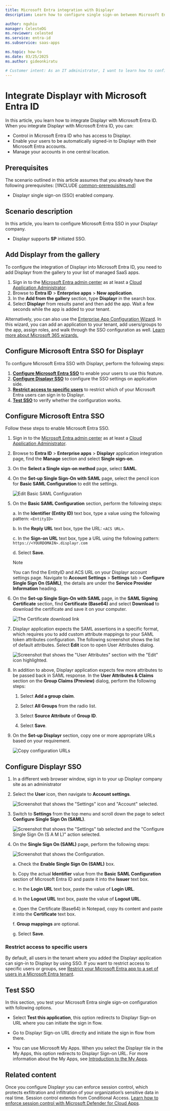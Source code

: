 ```yaml
---
title: Microsoft Entra integration with Displayr
description: Learn how to configure single sign-on between Microsoft Entra ID and Displayr.

author: nguhiu
manager: CelesteDG
ms.reviewer: celested
ms.service: entra-id
ms.subservice: saas-apps

ms.topic: how-to
ms.date: 03/25/2025
ms.author: gideonkiratu

# Customer intent: As an IT administrator, I want to learn how to configure single sign-on between Microsoft Entra ID and Displayr so that I can control who has access to Displayr, enable automatic sign-in with Microsoft Entra accounts, and manage my accounts in one central location.
---
```


# Integrate Displayr with Microsoft Entra ID

In this article,  you learn how to integrate Displayr with Microsoft Entra ID. When you integrate Displayr with Microsoft Entra ID, you can:

* Control in Microsoft Entra ID who has access to Displayr.
* Enable your users to be automatically signed-in to Displayr with their Microsoft Entra accounts.
* Manage your accounts in one central location.

## Prerequisites
The scenario outlined in this article assumes that you already have the following prerequisites:
[!INCLUDE [common-prerequisites.md](~/identity/saas-apps/includes/common-prerequisites.md)]
* Displayr single sign-on (SSO) enabled company.

## Scenario description

In this article,  you learn to configure Microsoft Entra SSO in your Displayr company.

* Displayr supports **SP** initiated SSO.

## Add Displayr from the gallery

To configure the integration of Displayr into Microsoft Entra ID, you need to add Displayr from the gallery to your list of managed SaaS apps.

1. Sign in to the [Microsoft Entra admin center](https://entra.microsoft.com) as at least a [Cloud Application Administrator](~/identity/role-based-access-control/permissions-reference.md#cloud-application-administrator).
1. Browse to **Entra ID** > **Enterprise apps** > **New application**.
1. In the **Add from the gallery** section, type **Displayr** in the search box.
1. Select **Displayr** from results panel and then add the app. Wait a few seconds while the app is added to your tenant.

 Alternatively, you can also use the [Enterprise App Configuration Wizard](https://portal.office.com/AdminPortal/home?Q=Docs#/azureadappintegration). In this wizard, you can add an application to your tenant, add users/groups to the app, assign roles, and walk through the SSO configuration as well. [Learn more about Microsoft 365 wizards.](/microsoft-365/admin/misc/azure-ad-setup-guides)

<a name='configure-azure-ad-sso-for-displayr'></a>

## Configure Microsoft Entra SSO for Displayr

To configure Microsoft Entra SSO with Displayr, perform the following steps:

1. **[Configure Microsoft Entra SSO](#configure-azure-ad-sso)** to enable your users to use this feature.
1. **[Configure Displayr SSO](#configure-displayr-sso)** to configure the SSO settings on application side.
1. **[Restrict access to specific users](#restrict-access-to-specific-users)** to restrict which of your Microsoft Entra users can sign in to Displayr.
1. **[Test SSO](#test-sso)** to verify whether the configuration works.

<a name='configure-azure-ad-sso'></a>

## Configure Microsoft Entra SSO

Follow these steps to enable Microsoft Entra SSO.

1. Sign in to the [Microsoft Entra admin center](https://entra.microsoft.com) as at least a [Cloud Application Administrator](~/identity/role-based-access-control/permissions-reference.md#cloud-application-administrator).
1. Browse to **Entra ID** > **Enterprise apps** > **Displayr** application integration page, find the **Manage** section and select **Single sign-on**.
1. On the **Select a Single sign-on method** page, select **SAML**.
1. On the **Set-up Single Sign-On with SAML** page, select the pencil icon for **Basic SAML Configuration** to edit the settings.

   ![Edit Basic SAML Configuration](common/edit-urls.png)

1. On the **Basic SAML Configuration** section, perform the following steps:

	a. In the **Identifier (Entity ID)** text box, type a value using the following pattern:
	`<EntityID>`
	
	b. In the **Reply URL** text box, type the URL:
	`<ACS URL>`.
	
	c. In the **Sign-on URL** text box, type a URL using the following pattern:
    `https://<YOURDOMAIN>.displayr.com`

	d. Select **Save**.

	>[!NOTE]
	>You can find the EntityID and ACS URL on your Displayr account settings page. Navigate to **Account Settings** > **Settings** tab > **Configure Single Sign On (SAML)**, the details are under the **Service Provider Information** heading.

1. On the **Set-up Single Sign-On with SAML** page, in the **SAML Signing Certificate** section, find **Certificate (Base64)** and select **Download** to download the certificate and save it on your computer.

   ![The Certificate download link](common/certificatebase64.png)

1. Displayr application expects the SAML assertions in a specific format, which requires you to add custom attribute mappings to your SAML token attributes configuration. The following screenshot shows the list of default attributes. Select **Edit** icon to open User Attributes dialog.

   ![Screenshot that shows the "User Attributes" section with the "Edit" icon highlighted.](common/edit-attribute.png)

1. In addition to above, Displayr application expects few more attributes to be passed back in SAML response. In the **User Attributes & Claims** section on the **Group Claims (Preview)** dialog, perform the following steps:

   1. Select **Add a group claim**.

   1. Select **All Groups** from the radio list.

   1. Select **Source Attribute** of **Group ID**.

   1. Select **Save**.

1. On the **Set-up Displayr** section, copy one or more appropriate URLs based on your requirement.

   ![Copy configuration URLs](common/copy-configuration-urls.png)

## Configure Displayr SSO




1. In a different web browser window, sign in to your up Displayr company site as an administrator

4. Select the **User** icon, then navigate to **Account settings**.

	![Screenshot that shows the "Settings" icon and "Account" selected.](./media/displayr-tutorial/account.png)

5. Switch to **Settings** from the top menu and scroll down the page to select **Configure Single Sign On (SAML)**.

	![Screenshot that shows the "Settings" tab selected and the "Configure Single Sign On (S A M L)" action selected.](./media/displayr-tutorial/settings.png)

6. On the **Single Sign On (SAML)** page, perform the following steps:

	![Screenshot that shows the Configuration.](./media/displayr-tutorial/configure.png)

	a. Check the **Enable Single Sign On (SAML)** box.

	b. Copy the actual **Identifier** value from the **Basic SAML Configuration** section of Microsoft Entra ID and paste it into the **Issuer** text box.

	c. In the **Login URL** text box, paste the value of **Login URL**.

	d. In the **Logout URL** text box, paste the value of **Logout URL**.

	e. Open the Certificate (Base64) in Notepad, copy its content and paste it into the **Certificate** text box.

	f. **Group mappings** are optional.

	g. Select **Save**.	

### Restrict access to specific users

By default, all users in the tenant where you added the Displayr application can sign-in to Displayr by using SSO. If you want to restrict access to specific users or groups, see [Restrict your Microsoft Entra app to a set of users in a Microsoft Entra tenant](~/identity-platform/howto-restrict-your-app-to-a-set-of-users.md).

## Test SSO

In this section, you test your Microsoft Entra single sign-on configuration with following options. 

* Select **Test this application**, this option redirects to Displayr Sign-on URL where you can initiate the sign in flow. 

* Go to Displayr Sign-on URL directly and initiate the sign in flow from there.

* You can use Microsoft My Apps. When you select the Displayr tile in the My Apps, this option redirects to Displayr Sign-on URL. For more information about the My Apps, see [Introduction to the My Apps](https://support.microsoft.com/account-billing/sign-in-and-start-apps-from-the-my-apps-portal-2f3b1bae-0e5a-4a86-a33e-876fbd2a4510).

## Related content

Once you configure Displayr you can enforce session control, which protects exfiltration and infiltration of your organization’s sensitive data in real time. Session control extends from Conditional Access. [Learn how to enforce session control with Microsoft Defender for Cloud Apps](/cloud-app-security/proxy-deployment-aad).
